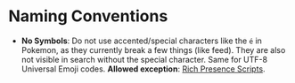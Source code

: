 # Naming Conventions

- **No Symbols**: Do not use accented/special characters like the `é` in Pokemon, as they currently break a few things (like feed). They are also not visible in search without the special character. Same for UTF-8 Universal Emoji codes. **Allowed exception**: [Rich Presence Scripts](Rich-Presence).
